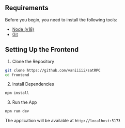 ## Requirements

Before you begin, you need to install the following tools:

- [Node (v18)](https://nodejs.org/en/download/)
- [Git](https://git-scm.com/downloads/)

## Setting Up the Frontend

1. Clone the Repository

```bash
git clone https://github.com/vaniiiii/satRPC
cd frontend
```

2. Install Dependencies

```bash
npm install
```

3. Run the App

```bash
npm run dev
```

The application will be available at `http://localhost:5173`
